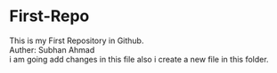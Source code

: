 # First-Repo
This is my First Repository in Github.
<br>
Auther: Subhan Ahmad
<br>
i am going add changes in this file also i create a new file in this folder.